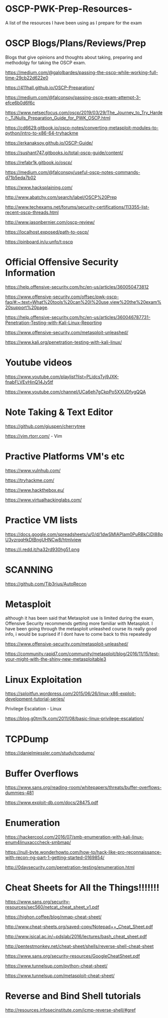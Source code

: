 # OSCP-PWK-Prep-Resources-
A list of the resources I have been using as I prepare for the exam

 
 # OSCP Blogs/Plans/Reviews/Prep
Blogs that give opinions and thoughts about taking, preparing and methodolgy for taking the OSCP exam. 

https://medium.com/@galolbardes/passing-the-oscp-while-working-full-time-29cb22d622e0

https://411hall.github.io/OSCP-Preparation/

https://medium.com/@falconspy/passing-oscp-exam-attempt-3-efce6b0d6f6c

https://www.netsecfocus.com/oscp/2019/03/29/The_Journey_to_Try_Harder-_TJNulls_Preparation_Guide_for_PWK_OSCP.html

https://cd6629.gitbook.io/oscp-notes/converting-metasploit-modules-to-python/intro-to-x86-64-tryhackme

https://erkanaksoy.github.io/OSCP-Guide/

https://sushant747.gitbooks.io/total-oscp-guide/content/

https://refabr1k.gitbook.io/oscp/

https://medium.com/@falconspy/useful-oscp-notes-commands-d71b5eda7b02

https://www.hacksplaining.com/

http://www.abatchy.com/search/label/OSCP%20Prep

http://www.techexams.net/forums/security-certifications/113355-list-recent-oscp-threads.html

http://www.jasonbernier.com/oscp-review/

https://localhost.exposed/path-to-oscp/

https://pinboard.in/u:unfo/t:oscp


# Official Offensive Security Information

https://help.offensive-security.com/hc/en-us/articles/360050473812

https://www.offensive-security.com/offsec/pwk-oscp-faq/#:~:text=What%20tools%20can%20I%20use,view%20the%20exam%20support%20page.

https://help.offensive-security.com/hc/en-us/articles/360046787731-Penetration-Testing-with-Kali-Linux-Reporting

https://www.offensive-security.com/metasploit-unleashed/

https://www.kali.org/penetration-testing-with-kali-linux/

# Youtube videos

https://www.youtube.com/playlist?list=PLidcsTyj9JXK-fnabFLVEvHinQ14Jy5tf

https://www.youtube.com/channel/UCa6eh7gCkpPo5XXUDfygQQA

# Note Taking & Text Editor

https://github.com/giuspen/cherrytree

https://vim.rtorr.com/ - Vim

# Practive Platforms VM's etc

https://www.vulnhub.com/

https://tryhackme.com/

https://www.hackthebox.eu/

https://www.virtualhackinglabs.com/

# Practice VM lists

https://docs.google.com/spreadsheets/u/0/d/1dwSMIAPIam0PuRBkCiDI88pU3yzrqqHkDtBngUHNCw8/htmlview

https://i.redd.it/ha32rd930hg51.png

# SCANNING

https://github.com/Tib3rius/AutoRecon


# Metasploit 
although it has been said that Metasploit use is limited during the exam, Offensive Security recommends getting more familiar with Metasploit. I have been going through the metasploit unleashed course its really good info, i would be suprised if I dont have to come back to this repeatedly

https://www.offensive-security.com/metasploit-unleashed/

https://community.rapid7.com/community/metasploit/blog/2016/11/15/test-your-might-with-the-shiny-new-metasploitable3

# Linux Exploitation

https://sploitfun.wordpress.com/2015/06/26/linux-x86-exploit-development-tutorial-series/

Privilege Escalation - Linux

https://blog.g0tmi1k.com/2011/08/basic-linux-privilege-escalation/

# TCPDump

https://danielmiessler.com/study/tcpdump/

# Buffer Overflows

https://www.sans.org/reading-room/whitepapers/threats/buffer-overflows-dummies-481

https://www.exploit-db.com/docs/28475.pdf

# Enumeration

https://hackercool.com/2016/07/smb-enumeration-with-kali-linux-enum4linuxacccheck-smbmap/

https://null-byte.wonderhowto.com/how-to/hack-like-pro-reconnaissance-with-recon-ng-part-1-getting-started-0169854/

http://0daysecurity.com/penetration-testing/enumeration.html

# Cheat Sheets for All the Things!!!!!!!

https://www.sans.org/security-resources/sec560/netcat_cheat_sheet_v1.pdf

https://highon.coffee/blog/nmap-cheat-sheet/

http://www.cheat-sheets.org/saved-copy/Notepad++_Cheat_Sheet.pdf

http://www.isical.ac.in/~pdslab/2016/lectures/bash_cheat_sheet.pdf

http://pentestmonkey.net/cheat-sheet/shells/reverse-shell-cheat-sheet

https://www.sans.org/security-resources/GoogleCheatSheet.pdf

https://www.tunnelsup.com/python-cheat-sheet/

https://www.tunnelsup.com/metasploit-cheat-sheet/

# Reverse and Bind Shell tutorials

http://resources.infosecinstitute.com/icmp-reverse-shell/#gref



